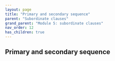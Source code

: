 ```yaml
---
layout: page
title: "Primary and secondary sequence"
parent: "Subordinate clauses"
grand_parent: "Module 5: subordinate clauses"
nav_order: 12
has_children: true
---
```




## Primary and secondary sequence

